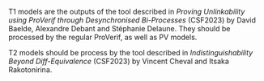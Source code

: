 T1 models are the outputs of the tool described in *Proving Unlinkability using ProVerif through Desynchronised Bi-Processes* (CSF2023) by David Baelde, Alexandre Debant and Stéphanie Delaune. They should be processed by the regular ProVerif, as well as PV models.

T2 models should be process by the tool described in *Indistinguishability Beyond Diff-Equivalence* (CSF2023) by Vincent Cheval and Itsaka Rakotonirina.
